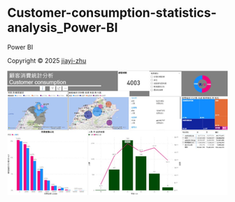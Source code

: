 # Customer-consumption-statistics-analysis_Power-BI
Power BI

<p> Copyright © 2025 <a href="https://github.com/zhu7055">jiayi-zhu</a></p>

![customer consumption](/images/customer_consumption.jpg)
